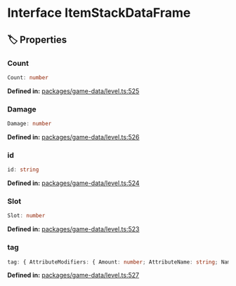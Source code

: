 # Interface ItemStackDataFrame

## 🏷️ Properties

### Count

```ts
Count: number
```
<p style="font-size: 14px; color: var(--vp-c-text-2)">
<strong>Defined in:</strong> <a href="https://github.com/voxelum/minecraft-launcher-core-node/blob/master/packages/game-data/level.ts#L525" target="_blank" rel="noreferrer">packages/game-data/level.ts:525</a>
</p>


### Damage

```ts
Damage: number
```
<p style="font-size: 14px; color: var(--vp-c-text-2)">
<strong>Defined in:</strong> <a href="https://github.com/voxelum/minecraft-launcher-core-node/blob/master/packages/game-data/level.ts#L526" target="_blank" rel="noreferrer">packages/game-data/level.ts:526</a>
</p>


### id

```ts
id: string
```
<p style="font-size: 14px; color: var(--vp-c-text-2)">
<strong>Defined in:</strong> <a href="https://github.com/voxelum/minecraft-launcher-core-node/blob/master/packages/game-data/level.ts#L524" target="_blank" rel="noreferrer">packages/game-data/level.ts:524</a>
</p>


### Slot

```ts
Slot: number
```
<p style="font-size: 14px; color: var(--vp-c-text-2)">
<strong>Defined in:</strong> <a href="https://github.com/voxelum/minecraft-launcher-core-node/blob/master/packages/game-data/level.ts#L523" target="_blank" rel="noreferrer">packages/game-data/level.ts:523</a>
</p>


### tag <Badge type="info" text="optional" />

```ts
tag: { AttributeModifiers: { Amount: number; AttributeName: string; Name: string; Operation: number; Slot: string; UUIDLeast: bigint; UUIDMost: bigint }[]; author: string; BlockEntityTag: object; CanDestroy: string[]; CanPlaceOn: string[]; CustomPotionColor: number; CustomPotionEffects: { Ambient: number; Amplifier: number; Duration: number; Id: number; ShowParticles: number }[]; display: { color: number; LocName: string; Lore: string[]; Name: string }[]; ench: { id: number; lvl: number }[]; generation: number; HideFlags: number; pages: string[]; Potion: string; RepairCost: number; resolved: number; StoredEnchantments: { id: number; lvl: number }[]; title: string; Unbreakable: number }
```
<p style="font-size: 14px; color: var(--vp-c-text-2)">
<strong>Defined in:</strong> <a href="https://github.com/voxelum/minecraft-launcher-core-node/blob/master/packages/game-data/level.ts#L527" target="_blank" rel="noreferrer">packages/game-data/level.ts:527</a>
</p>


